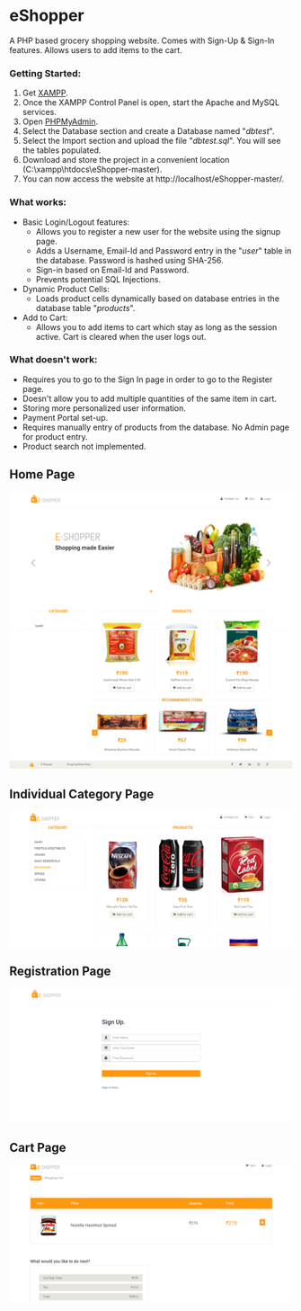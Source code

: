 # eShopper
A PHP based grocery shopping website. Comes with Sign-Up & Sign-In features. Allows users to add items to the cart. 

### Getting Started:
1. Get [XAMPP](https://www.apachefriends.org/index.html).
2. Once the XAMPP Control Panel is open, start the Apache and MySQL services.
3. Open [PHPMyAdmin](http://localhost/phpmyadmin/).
4. Select the Database section and create a Database named "_dbtest_".
5. Select the Import section and upload the file "_dbtest.sql_". You will see the tables populated.
6. Download and store the project in a convenient location (C:\xampp\htdocs\eShopper-master).
7. You can now access the website at http://localhost/eShopper-master/.

### What works:
* Basic Login/Logout features:
  * Allows you to register a new user for the website using the signup page.
  * Adds a Username, Email-Id and Password entry in the "_user_" table in the database. Password is hashed using SHA-256.
  * Sign-in based on Email-Id and Password.
  * Prevents potential SQL Injections.
* Dynamic Product Cells:
  * Loads product cells dynamically based on database entries in the database table "_products_". 
* Add to Cart:
  * Allows you to add items to cart which stay as long as the session active. Cart is cleared when the user logs out.
  
### What doesn't work:
* Requires you to go to the Sign In page in order to go to the Register page.
* Doesn't allow you to add multiple quantities of the same item in cart. 
* Storing more personalized user information.
* Payment Portal set-up.
* Requires manually entry of products from the database. No Admin page for product entry.
* Product search not implemented.
 
## Home Page
![alt text](https://github.com/anish391/eShopper/blob/master/screenshots/home1.png)
![alt text](https://github.com/anish391/eShopper/blob/master/screenshots/home3.png)
## Individual Category Page
![alt text](https://github.com/anish391/eShopper/blob/master/screenshots/categorypage.png)
## Registration Page
![alt text](https://github.com/anish391/eShopper/blob/master/screenshots/registerpage.png)
## Cart Page
![alt text](https://github.com/anish391/eShopper/blob/master/screenshots/cart.png)
